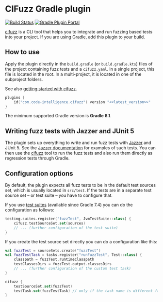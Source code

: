 # CIFuzz Gradle plugin

[![Build Status](https://img.shields.io/endpoint.svg?url=https%3A%2F%2Factions-badge.atrox.dev%2FCodeIntelligenceTesting%2Fcifuzz-gradle-plugin%2Fbadge%3Fref%3Dmain&style=flat)](https://actions-badge.atrox.dev/CodeIntelligenceTesting/cifuzz-gradle-plugin/goto?ref=main)
[![Gradle Plugin Portal](https://img.shields.io/maven-metadata/v?label=Plugin%20Portal&metadataUrl=https%3A%2F%2Fplugins.gradle.org%2Fm2%2Fcom%2Fcode-intelligence%2Fcifuzz%2Fcom.code-intelligence.cifuzz.gradle.plugin%2Fmaven-metadata.xml)](https://plugins.gradle.org/plugin/com.code-intelligence.cifuzz)

[cifuzz](https://github.com/CodeIntelligenceTesting/cifuzz) is a CLI tool that helps you to integrate and run fuzzing based tests into your project.
If you are using Gradle, add this plugin to your build.
    
## How to use

Apply the plugin directly in the `build.gradle` (or `build.gradle.kts`) files of the project containing fuzz tests and a `cifuzz.yaml`.
In a single project, this file is located in the root.
In a multi-project, it is located in one of the subproject folders.

See also [getting started with cifuzz](https://github.com/CodeIntelligenceTesting/cifuzz#getting-started).

```kotlin
plugins {
    id("com.code-intelligence.cifuzz") version "<<latest_version>>"
}
```

The minimum supported Gradle version is **Gradle 6.1**.

## Writing fuzz tests with Jazzer and JUnit 5

The plugin sets up everything to write and run fuzz tests with [Jazzer](https://github.com/CodeIntelligenceTesting/jazzer) and JUnit 5.
See the [Jazzer documentation](https://github.com/CodeIntelligenceTesting/jazzer#junit-5) for examples of such tests.
You can then use the [cifuzz](https://github.com/CodeIntelligenceTesting/cifuzz) tool to run the fuzz tests and also run them directly as regression tests through Gradle. 

## Configuration options

By default, the plugin expects all fuzz tests to be in the default test sources set, which is usually located in `src/test`.
If the tests are in a separate test source set – or test suite – you have to configure that.

If you use [test suites](https://docs.gradle.org/current/userguide/jvm_test_suite_plugin.html) (available since Gradle 7.4) you can do the configuration as follows:
```kotlin
testing.suites.register("fuzzTest", JvmTestSuite::class) {
    cifuzz.testSourceSet.set(sources)
    // ... (further configuration of the test suite)
}
```

If you create the test source set directly you can do a configuration like this:

```kotlin
val fuzzTest = sourceSets.create("fuzzTest")
val fuzzTestTask = tasks.register("runFuzzTest", Test::class) {
    classpath = fuzzTest.runtimeClasspath
    testClassesDirs = fuzzTest.output.classesDirs
    // ... (further configuration of the custom test task)
}

cifuzz {
    testSourceSet.set(fuzzTest)
    testTask.set(fuzzTestTask) // only if the task name is different from the source set name
}
```

